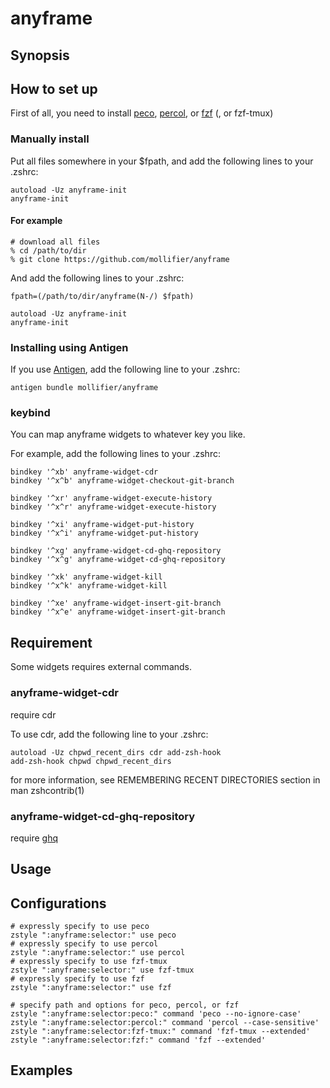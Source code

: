# anyframe

## Synopsis

## How to set up

First of all, you need to install [peco](https://github.com/peco/peco), [percol](https://github.com/mooz/percol), or [fzf](https://github.com/junegunn/fzf) (, or fzf-tmux)

### Manually install

Put all files somewhere in your $fpath, and add the following lines to your .zshrc:

```
autoload -Uz anyframe-init
anyframe-init
```

#### For example

```
# download all files
% cd /path/to/dir
% git clone https://github.com/mollifier/anyframe
```

And add the following lines to your .zshrc:

```
fpath=(/path/to/dir/anyframe(N-/) $fpath)

autoload -Uz anyframe-init
anyframe-init
```

### Installing using Antigen
If you use [Antigen](https://github.com/zsh-users/antigen), add the following line to your .zshrc:

```
antigen bundle mollifier/anyframe
```

### keybind
You can map anyframe widgets to whatever key you like.

For example, add the following lines to your .zshrc:

```
bindkey '^xb' anyframe-widget-cdr
bindkey '^x^b' anyframe-widget-checkout-git-branch

bindkey '^xr' anyframe-widget-execute-history
bindkey '^x^r' anyframe-widget-execute-history

bindkey '^xi' anyframe-widget-put-history
bindkey '^x^i' anyframe-widget-put-history

bindkey '^xg' anyframe-widget-cd-ghq-repository
bindkey '^x^g' anyframe-widget-cd-ghq-repository

bindkey '^xk' anyframe-widget-kill
bindkey '^x^k' anyframe-widget-kill

bindkey '^xe' anyframe-widget-insert-git-branch
bindkey '^x^e' anyframe-widget-insert-git-branch
```

## Requirement

Some widgets requires external commands.

### anyframe-widget-cdr
require cdr

To use cdr, add the following line to your .zshrc:

```
autoload -Uz chpwd_recent_dirs cdr add-zsh-hook
add-zsh-hook chpwd chpwd_recent_dirs
```

for more information, see REMEMBERING RECENT DIRECTORIES section in man zshcontrib(1)

### anyframe-widget-cd-ghq-repository
require [ghq](https://github.com/motemen/ghq)


## Usage

## Configurations

```
# expressly specify to use peco
zstyle ":anyframe:selector:" use peco
# expressly specify to use percol
zstyle ":anyframe:selector:" use percol
# expressly specify to use fzf-tmux
zstyle ":anyframe:selector:" use fzf-tmux
# expressly specify to use fzf
zstyle ":anyframe:selector:" use fzf

# specify path and options for peco, percol, or fzf
zstyle ":anyframe:selector:peco:" command 'peco --no-ignore-case'
zstyle ":anyframe:selector:percol:" command 'percol --case-sensitive'
zstyle ":anyframe:selector:fzf-tmux:" command 'fzf-tmux --extended'
zstyle ":anyframe:selector:fzf:" command 'fzf --extended'
```

## Examples



